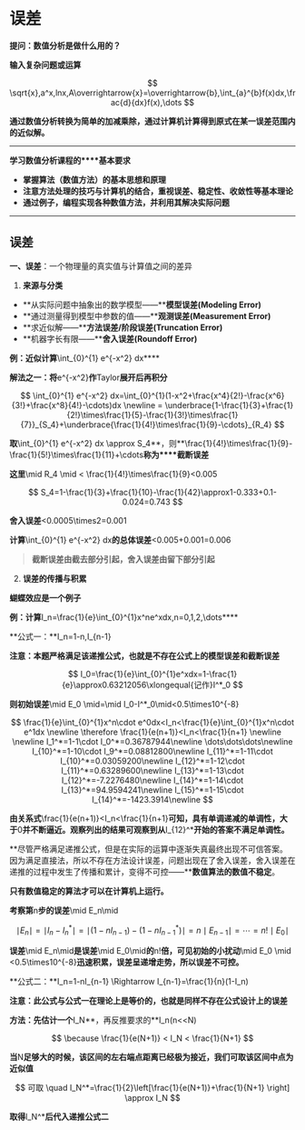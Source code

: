 # 误差

**提问：数值分析是做什么用的？**

**输入复杂问题或运算**

$$
\sqrt{x},a^x,lnx,A\overrightarrow{x}=\overrightarrow{b},\int_{a}^{b}f(x)dx,\frac{d}{dx}f(x),\dots
$$

**通过数值分析转换为简单的加减乘除，通过计算机计算得到原式在某一误差范围内的近似解。**

---

**学习数值分析课程的****基本要求**

* **掌握算法（数值方法）的基本思想和原理**
* **注意方法处理的技巧与计算机的结合，重视误差、稳定性、收敛性等基本理论**
* **通过例子，编程实现各种数值方法，并利用其解决实际问题**

---

## **误差**

**一、误差**：一个物理量的真实值与计算值之间的差异

1. **来源与分类**

* **从实际问题中抽象出的数学模型——****模型误差(Modeling Error)**
* **通过测量得到模型中参数的值——****观测误差(Measurement Error)**
* **求近似解——****方法误差/阶段误差(Truncation Error)**
* **机器字长有限——****舍入误差(Roundoff Error)**

**例：近似计算**\int_{0}^{1} e^{-x^2} dx****

**解法之一：将**e^{-x^2}**作**Taylor**展开后再积分**

$$
\int_{0}^{1} e^{-x^2} dx=\int_{0}^{1}(1-x^2+\frac{x^4}{2!}-\frac{x^6}{3!}+\frac{x^8}{4!}-\cdots)dx
\newline = \underbrace{1-\frac{1}{3}+\frac{1}{2!}\times\frac{1}{5}-\frac{1}{3!}\times\frac{1}{7}}_{S_4}+\underbrace{\frac{1}{4!}\times\frac{1}{9}-\cdots}_{R_4}
$$

**取**\int_{0}^{1} e^{-x^2} dx \approx S_4**，则**\frac{1}{4!}\times\frac{1}{9}-\frac{1}{5!}\times\frac{1}{11}+\cdots**称为****截断误差**

**这里**\mid R_4 \mid < \frac{1}{4!}\times\frac{1}{9}<0.005

$$
S_4=1-\frac{1}{3}+\frac{1}{10}-\frac{1}{42}\approx1-0.333+0.1-0.024=0.743
$$

**舍入误差**<0.0005\times2=0.001

**计算**\int_{0}^{1} e^{-x^2} dx**的总体误差**<0.005+0.001=0.006

> **截断误差由截去部分引起，舍入误差由留下部分引起**

2. **误差的传播与积累**

**蝴蝶效应是一个例子**

**例：计算**I_n=\frac{1}{e}\int_{0}^{1}x^ne^xdx,n=0,1,2,\dots****

**公式一：**I_n=1-n\,I_{n-1}

**注意：本题严格满足该递推公式，也就是不存在公式上的模型误差和截断误差**

$$
I_0=\frac{1}{e}\int_{0}^{1}e^xdx=1-\frac{1}{e}\approx0.63212056\xlongequal{记作}I^*_0
$$

**则初始误差**\mid E_0 \mid=\mid I_0-I^*_0\mid<0.5\times10^{-8}

$$
\frac{1}{e}\int_{0}^{1}x^n\cdot e^0dx<I_n<\frac{1}{e}\int_{0}^{1}x^n\cdot e^1dx \newline \therefore \frac{1}{e(n+1)}<I_n<\frac{1}{n+1} \newline \newline I_1^*=1-1\cdot I_0^*=0.36787944\newline \dots\dots\dots\newline I_{10}^*=1-10\cdot I_9^*=0.08812800\newline I_{11}^*=1-11\cdot I_{10}^*=0.03059200\newline I_{12}^*=1-12\cdot I_{11}^*=0.63289600\newline I_{13}^*=1-13\cdot I_{12}^*=-7.2276480\newline I_{14}^*=1-14\cdot I_{13}^*=94.9594241\newline I_{15}^*=1-15\cdot I_{14}^*=-1423.3914\newline
$$

**由关系式**\frac{1}{e(n+1)}<I_n<\frac{1}{n+1}**可知，具有单调递减的单调性，大于**0**并不断逼近。观察列出的结果可观察到从**I_{12}^***开始的答案不满足单调性。**

**尽管严格满足递推公式，但是在实际的运算中逐渐失真最终出现不可信答案。因为满足直接法，所以不存在方法设计误差，问题出现在了舍入误差，舍入误差在递推的过程中发生了传播和累计，变得不可控——****数值算法的数值不稳定**。

**只有数值稳定的算法才可以在计算机上运行。**

**考察第**n**步的误差**\mid E_n\mid

$$
\mid E_n \mid=\mid I_n-I_n^*\mid=\mid (1-nI_{n-1})-(1-nI_{n-1}^*)\mid=n\mid E_{n-1}\mid = \cdots = n!\mid E_0 \mid
$$

**误差**\mid E_n\mid**是误差**\mid E_0\mid**的**n!**倍，可见初始的小扰动**\mid E_0 \mid <0.5\times10^{-8}**迅速积累，误差呈递增走势，所以误差不可控。**

**公式二：**I_n=1-nI_{n-1} \Rightarrow I_{n-1}=\frac{1}{n}(1-I_n)

**注意：此公式与公式一在理论上是等价的，也就是同样不存在公式设计上的误差**

**方法：先估计一个**I_N**，再反推要求的**I_n(n<<N)

$$
\because \frac{1}{e(N+1)} < I_N < \frac{1}{N+1}
$$

**当**N**足够大的时候，该区间的左右端点距离已经极为接近，我们可取该区间中点为近似值**

$$
可取 \quad I_N^*=\frac{1}{2}\left[\frac{1}{e(N+1)}+\frac{1}{N+1} \right] \approx I_N
$$

**取得**I_N^***后代入递推公式二**
